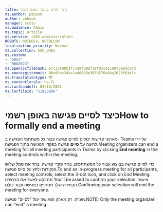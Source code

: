 ```yaml
---
title: כיצד לסיים פגישה באופן רשמי
ms.author: pebaum
author: pebaum
manager: scotv
ms.audience: Admin
ms.topic: article
ms.service: o365-administration
ROBOTS: NOINDEX, NOFOLLOW
localization_priority: Normal
ms.collection: Adm_O365
ms.custom:
- "5852"
- "9002623"
ms.openlocfilehash: 67c33e90b1f7ca9f68af1ef01ce158075a0dc54d
ms.sourcegitcommit: 8bc60ec34bc1e40685e3976576e04a2623f63a7c
ms.translationtype: MT
ms.contentlocale: he-IL
ms.lasthandoff: 04/15/2021
ms.locfileid: "51825696"
---
```

# <a name="how-to-formally-end-a-meeting"></a><span data-ttu-id="732f8-102">כיצד לסיים פגישה באופן רשמי</span><span class="sxs-lookup"><span data-stu-id="732f8-102">How to formally end a meeting</span></span>

<span data-ttu-id="732f8-103">מארגני פגישות יכולים לסיים פגישה עבור כל משתתפי הפגישה ב- Teams על-ידי לחיצה על **סיים** פגישה בפקדי הפגישה בתוך הפגישה.</span><span class="sxs-lookup"><span data-stu-id="732f8-103">Meeting organizers can end a meeting for all meeting participants in Teams by clicking **End meeting** in the meeting controls within the meeting.</span></span>  

<span data-ttu-id="732f8-104">כדי לסיים פגישה בביצוע עבור כל המשתתפים, בחר פקדי פגישה, בחר את סמל שלוש הנקודות ולחץ על סיים פגישה.</span><span class="sxs-lookup"><span data-stu-id="732f8-104">To end an in-progress meeting for all participants, select meeting controls, select the 3-dot icon, and click on End Meeting.</span></span> <span data-ttu-id="732f8-105">תתבקש לאשר את הבחירה.</span><span class="sxs-lookup"><span data-stu-id="732f8-105">You’ll be asked to confirm your selection.</span></span> <span data-ttu-id="732f8-106">אישור הבחירה שלך מסתיים בפגישה עבור כולם.</span><span class="sxs-lookup"><span data-stu-id="732f8-106">Confirming your selection will end the meeting for everyone.</span></span>

<span data-ttu-id="732f8-107">הערה: רק מארגן הפגישה יכול "לסיים" פגישה.</span><span class="sxs-lookup"><span data-stu-id="732f8-107">NOTE: Only the meeting organizer can "end" a meeting.</span></span>